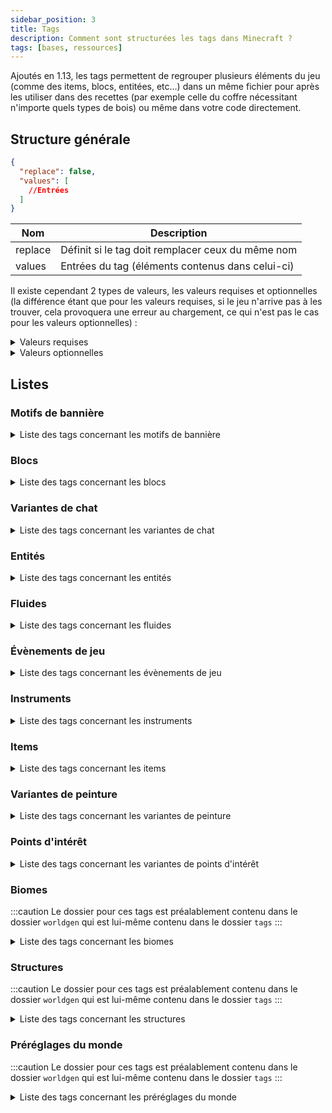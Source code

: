 ```yaml
---
sidebar_position: 3
title: Tags
description: Comment sont structurées les tags dans Minecraft ?
tags: [bases, ressources]
---
```


Ajoutés en 1.13, les tags permettent de regrouper plusieurs éléments du jeu (comme des items, blocs, entitées, etc...) dans un même fichier pour après les utiliser dans des recettes (par exemple celle du coffre nécessitant n'importe quels types de bois) ou même dans votre code directement.

## Structure générale

```json
{
  "replace": false,
  "values": [
    //Entrées
  ]
}
```

| Nom     | Description                                       |
|---------|---------------------------------------------------|
| replace | Définit si le tag doit remplacer ceux du même nom |
| values  | Entrées du tag (éléments contenus dans celui-ci)  |

Il existe cependant 2 types de valeurs, les valeurs requises et optionnelles (la différence étant que pour les valeurs requises, si le jeu n'arrive pas à les trouver, cela provoquera une erreur au chargement, ce qui n'est pas le cas pour les valeurs optionnelles) :
<details>
  <summary>Valeurs requises</summary>

Celle-ci peuvent prendre 2 valeurs, soit un identifiant faisant référence à un élément du jeu, soit un identifiant faisant référence à un tag (précédé d'un `#`).

```json
"minecraft:diamond_block"
```

```json
"#minecraft:stone_bricks"
```
  
</details>

<details>
  <summary>Valeurs optionnelles</summary>

Celle-ci peuvent prendre 2 valeurs au niveau du champ `ìd`, soit un identifiant faisant référence à un élément du jeu, soit un identifiant faisant référence à un tag (précédé d'un `#`). Le champ `required` permet quant à lui de définir si l'entrée est requise ou non (dans le cas d'une entrée optionnelle il faudrat le définir sur `false`).

```json
{
  "id": "minecraft:diamond_block",
  "required": false
}
```

```json
{
  "id": "#minecraft:stone_bricks",
  "required": false
}
```

</details>

## Listes

### Motifs de bannière

<details>

<summary>Liste des tags concernant les motifs de bannière</summary>

| Identifiant            | Description |
|------------------------|-------------|
| `pattern_item/creeper` |             |
| `pattern_item/flower`  |             |
| `pattern_item/globe`   |             |
| `pattern_item/mojang`  |             |
| `pattern_item/piglin`  |             |
| `pattern_item/piglin`  |             |
| `no_item_required`     |             |

</details>

### Blocs

<details>
<summary>Liste des tags concernant les blocs</summary>

| Identifiant                                | Description                                                                                                                                                                   |
|--------------------------------------------|-------------------------------------------------------------------------------------------------------------------------------------------------------------------------------|
| `mineable/axe`                             | Liste des blocs pouvant être miné efficacement avec une hache                                                                                                                 |
| `mineable/hoe`                             | Liste des blocs pouvant être miné efficacement avec une houe                                                                                                                  |
| `mineable/pickaxe`                         | Liste des blocs pouvant être miné efficacement avec une pioche                                                                                                                |
| `mineable/shovel`                          | Liste des blocs pouvant être miné efficacement avec une pelle                                                                                                                 |
| `acacia_logs`                              | Liste des blocs qui sont des buches d'acacia                                                                                                                                  |
| `animals_spawnable_on`                     | Liste des blocs sur lesquels les animaux peuvent apparaître                                                                                                                   |
| `anvil`                                    | Liste des blocs qui sont des enclumes                                                                                                                                         |
| `axolotls_spawnable_on`                    | Liste des blocs sur lesquels les axolotls peuvent apparaître                                                                                                                  |
| `azalea_grows_on`                          | Liste des blocs sur lesquels les arbres d'azalées peuvent pousser                                                                                                             |
| `azalea_root_replaceable`                  | Liste des blocs qui peuvent être remplacé par les racines des azalées                                                                                                         |
| `bamboo_plantable_on`                      | Liste des blocs où le bambou peut être planté                                                                                                                                 |
| `banners`                                  | Liste des blocs qui sont des bannières                                                                                                                                        |
| `base_stone_nether`                        | Liste des blocs qui peuvent être remplacés par des ressources (par exemple des minerais) de la dimension du Nether                                                            |
| `base_stone_overworld`                     | Liste des blocs qui peuvent être remplacés par des ressources (par exemple des minerais) du monde normal                                                                      |
| `beacon_base_blocks`                       | Liste des blocs qui peuvent activer une balise selon une structure prédéfinie                                                                                                 |
| `beds`                                     | Liste des blocs qui sont des lits                                                                                                                                             |
| `beehives`                                 | Liste des blocs qui sont des ruches                                                                                                                                           |
| `bee_growables`                            | Liste des blocs qui réagissent au pollen des abeilles pour pousser plus rapidement                                                                                            |
| `big_dripleaf_placeable`                   | Liste des blocs qui peuvent servir de base pour les grandes foliogoutte                                                                                                       |
| `birch_logs`                               | Liste des blocs qui sont des buches de bouleau                                                                                                                                |
| `buttons`                                  | Liste des blocs qui sont des boutons                                                                                                                                          |
| `campfires`                                | Liste des blocs qui sont des feux de camp                                                                                                                                     |
| `candles`                                  | Liste des blocs qui sont des bougies                                                                                                                                          |
| `candle_cakes`                             | Liste des blocs qui sont des gâteaux avec une bougie                                                                                                                          |
| `carpets`                                  | Liste des blocs qui sont des tapis                                                                                                                                            |
| `cauldrons`                                | Liste des blocs qui sont des chaudrons                                                                                                                                        |
| `cave_vines`                               | Liste des blocs qui sont des lianes des cavernes                                                                                                                              |
| `climbable`                                | Liste des blocs qui sont escaladables                                                                                                                                         |
| `coal_ores`                                | Liste des blocs qui sont des minerais de charbon                                                                                                                              |
| `copper_ores`                              | Liste des blocs qui sont des minerais de cuivre                                                                                                                               |
| `corals`                                   | Liste des blocs qui sont des coraux (en général)                                                                                                                              |
| `coral_blocks`                             | Liste des blocs qui sont des coraux (blocs)                                                                                                                                   |
| `coral_plants`                             | Liste des blocs qui sont des coraux (plantes)                                                                                                                                 |
| `crimson_stems`                            | Liste des blocs qui sont des tiges carmins                                                                                                                                    |
| `crops`                                    | Liste des blocs qui sont des cultures                                                                                                                                         |
| `crystal_sound_blocks`                     | Liste des blocs qui émettent le son "amethyst block chime" de manière répétée pendant un court laps de temps après avoir été piétinés  ( le volume diminuant progressivement) |
| `dark_oak_logs`                            | Liste des blocs qui sont des buches de bois sombre                                                                                                                            |
| `deepslate_ore_replaceables`               | Liste des blocs pouvant être remplacés par des minerais des profondeurs                                                                                                       |
| `diamond_ores`                             | Liste des blocs qui sont des minerais de diamant                                                                                                                              |
| `dirt`                                     | Liste des blocs qui sont de la terre                                                                                                                                          |
| `doors`                                    | Liste des blocs qui sont des portes                                                                                                                                           |
| `dragon_immune`                            | Liste des blocs qui sont immunisés contre le dragon                                                                                                                           |
| `dripstone_replaceable_blocks`             | Liste des blocs pouvant être remplacés par des blocs de spéléothème                                                                                                           |
| `emerald_ores`                             | Liste des blocs qui sont des minerais d'émeraude                                                                                                                              |
| `enderman_holdable`                        | Liste des blocs pouvant être récupérés par des enderman                                                                                                                       |
| `fall_damage_resetting`                    | Liste des blocs qui réinitialisent les dégâts de chute d'un joueur                                                                                                            |
| `features_cannot_replace`                  | Liste des blocs ne peuvent pas être remplacés par des éléments générés                                                                                                        |
| `fences`                                   | Liste des blocs qui sont des barrières                                                                                                                                        |
| `fence_gates`                              | Liste des blocs qui sont des portillons                                                                                                                                       |
| `fire`                                     | Liste des blocs qui sont du feu                                                                                                                                               |
| `flowers`                                  | Liste des blocs qui sont des fleurs                                                                                                                                           |
| `flower_pots`                              | Liste des blocs qui sont des fleurs dans des pots                                                                                                                             |
| `foxes_spawnable_on`                       | Liste des blocs sur lesquels les loups peuvent apparaître                                                                                                                     |
| `geode_invalid_blocks`                     | Liste des blocs qui empêchent les géodes de se générer                                                                                                                        |
| `goats_spawnable_on`                       | Liste des blocs sur lesquels les chèvres peuvent apparaître                                                                                                                   |
| `gold_ores`                                | Liste des blocs qui sont des minerais d'or                                                                                                                                    |
| `guarded_by_piglins`                       | Liste des blocs qui rendent hostile les Piglin's quand ils sont cassés ou ouvert (pour ceux le pouvant)                                                                       |
| `hoglin_repellents`                        | Liste des blocs qui font fuir les hoglin's                                                                                                                                    |
| `ice`                                      | Liste des blocs qui sont de la glace                                                                                                                                          |
| `impermeable`                              | Liste des blocs qui ne laissent pas passer les fluides ou le miel                                                                                                             |
| `infiniburn_end`                           | Liste des blocs qui peuvent rester en feu éternellement dans la dimension de l'Ender                                                                                          |
| `infiniburn_nether`                        | Liste des blocs qui peuvent rester en feu éternellement dans la dimension du Nether                                                                                           |
| `infiniburn_overworld`                     | Liste des blocs qui peuvent rester en feu éternellement dans le monde normal                                                                                                  |
| `inside_step_sound_blocks`                 | Liste des blocs jouant le son de pas quand une entité marche à l'intérieur                                                                                                    |
| `iron_ores`                                | Liste des blocs qui sont des minerais de fer                                                                                                                                  |
| `jungle_logs`                              | Liste des blocs qui sont des buches de bois de la jungle                                                                                                                      |
| `lapis_ores`                               | Liste des blocs qui sont des minerais de lapis lazuli                                                                                                                         |
| `lava_pool_stone_cannot_replace`           | Liste des blocs qui ne peuvent pas être remplacé par la génération d'un lac de lave                                                                                           |
| `leaves`                                   | Liste des blocs qui sont des feuilles                                                                                                                                         |
| `logs`                                     | Liste des blocs qui sont des buches                                                                                                                                           |
| `logs_that_burn`                           | Liste des blocs de buche qui sont inflammables                                                                                                                                |
| `lush_ground_replaceable`                  | Liste des blocs qui seront remplacés par de la terre racineuse                                                                                                                |
| `mooshrooms_spawnable_on`                  | Liste des blocs sur lesquels les vaches champignon peuvent apparaître                                                                                                         |
| `moss_replaceable`                         | Liste des blocs qui peuvent être remplacés par des blocs de mousse lorsque de la poudre d'os a été appliquée à un bloc de mousse voisin                                       |
| `mushroom_grow_block`                      | Liste des blocs sur lesquels les champignons peuvent être placés ou se propager                                                                                               |
| `needs_diamond_tool`                       | Liste des blocs nécessitant un outil en diamant pour être récolté                                                                                                             |
| `needs_iron_tool`                          | Liste des blocs nécessitant un outil en fer pour être récolté                                                                                                                 |
| `needs_stone_tool`                         | Liste des blocs nécessitant un outil en pierre pour être récolté                                                                                                              |
| `non_flammable_wood`                       | Liste des blocs de bois qui sont inflammables                                                                                                                                 |
| `nylium`                                   | Liste des blocs qui sont des blocs de nylium                                                                                                                                  |
| `oak_logs`                                 | Liste des blocs qui sont des buches de bois de chêne                                                                                                                          |
| `occludes_vibration_signals`               | Liste des blocs qui empêchent les capteurs sculk d'entendre les vibrations si le bloc se trouve entre le capteur et la vibration                                              |
| `parrots_spawnable_on`                     | Liste des blocs sur lesquels les perroquets peuvent apparaître                                                                                                                |
| `piglin_repellents`                        | Liste des blocs qui font fuir les piglin's                                                                                                                                    |
| `planks`                                   | Liste des blocs qui sont des planches                                                                                                                                         |
| `polar_bears_spawnable_on_in_frozen_ocean` | Liste des blocs sur lesquels les ours polaires peuvent apparaître dans des biomes d'océan gelé                                                                                |
| `portals`                                  | Liste des blocs qui sont des portails                                                                                                                                         |
| `pressure_plates`                          | Liste des blocs qui sont des plaques de pression                                                                                                                              |
| `prevent_mob_spawning_inside`              | Liste des blocs empêchent les monstres d'apparaître à l'intérieur de ceux-ci                                                                                                  |
| `rabbits_spawnable_on`                     | Liste des blocs sur lesquels les lapins peuvent apparaître                                                                                                                    |
| `rails`                                    | Liste des blocs qui sont des rails                                                                                                                                            |
| `redstone_ores`                            | Liste des blocs qui sont des minerais de redstone                                                                                                                             |
| `replaceable_plants`                       | Liste des plantes qui peuvent être remplacées pendant la génération d'un élément                                                                                              |
| `sand`                                     | Liste des blocs qui sont du sable                                                                                                                                             |
| `saplings`                                 | Liste des blocs qui sont des pousses d'arbre                                                                                                                                  |
| `shulker_boxes`                            | Liste des blocs qui sont des boites de shulker                                                                                                                                |
| `signs`                                    | Liste des blocs qui sont des panneaux                                                                                                                                         |
| `slabs`                                    | Liste des blocs qui sont des dalles                                                                                                                                           |
| `small_dripleaf_placeable`                 | Liste des blocs sur lesquels il est possible de placer les petites foliogoutes                                                                                                |
| `small_flowers`                            | Liste des blocs qui sont des petites fleurs                                                                                                                                   |
| `snow`                                     | Liste des blocs qui sont de la neige                                                                                                                                          |
| `soul_fire_base_blocks`                    | Liste des blocs qui peuvent supporter le feu des âmes                                                                                                                         |
| `soul_speed_blocks`                        | Liste des blocs qui donnent un effet de vitesse si jamais un joueur se situe sur l'un d'entre eux avec des bottes ayant l'enchantement _Agilité des âmes_                     |
| `spruce_logs`                              | Liste des blocs qui sont des buches de bois de sapin                                                                                                                          |
| `stairs`                                   | Liste des blocs qui sont des escaliers                                                                                                                                        |
| `standing_signs`                           | Liste des blocs qui sont des panneaux _debouts_                                                                                                                               |
| `stone_bricks`                             | Liste des blocs qui sont des pierres taillées                                                                                                                                 |
| `stone_ore_replaceables`                   | Liste des blocs pouvant être remplacés par des minerais                                                                                                                       |
| `stone_pressure_plates`                    | Liste des blocs qui sont des plaques de pression en pierre                                                                                                                    |
| `strider_warm_blocks`                      | Liste des blocs qui ne font pas trembler un strider si jamais il se retrouve dessus                                                                                           |
| `tall_flowers`                             | Liste des blocs qui sont des fleurs hautes                                                                                                                                    |
| `terracotta`                               | Liste des blocs qui sont de la terre cuite                                                                                                                                    |
| `trapdoors`                                | Liste des blocs qui sont des trappes                                                                                                                                          |
| `underwater_bonemeals`                     | Liste des plantes aquatiques qui poussent dans le fond des océans                                                                                                             |
| `unstable_bottom_center`                   | Liste des blocs qui ne peuvent pas supporter les lanternes et les cloches sur leur face inférieure                                                                            |
| `valid_spawn`                              | Liste des blocs qui sont valides pour l'apparition d'un joueur                                                                                                                |
| `walls`                                    | Liste des blocs qui sont des murets                                                                                                                                           |
| `wall_corals`                              | Liste des blocs qui sont des coraux muraux                                                                                                                                    |
| `wall_post_override`                       | Liste des blocs qui transforment les murs en piliers, même s'ils ne sont pas solides                                                                                          |
| `wall_signs`                               | Liste des blocs qui sont des panneaux accrochés au mur                                                                                                                        |
| `warped_stems`                             | Liste des blocs qui sont des tiges biscornues                                                                                                                                 |
| `wart_blocks`                              | Liste des blocs qui sont des blocs de verrue                                                                                                                                  |
| `wither_immune`                            | Liste des blocs qui sont immunisés contre les explosions du Wither                                                                                                            |
| `wither_summon_base_blocks`                | Liste des blocs utilisables pour faire apparaître le Wither                                                                                                                   |
| `wolves_spawnable_on`                      | Liste des blocs sur lesquels les loups peuvent apparaître                                                                                                                     |
| `wooden_buttons`                           | Liste des blocs qui sont des boutons en bois                                                                                                                                  |
| `wooden_doors`                             | Liste des blocs qui sont des portes en bois                                                                                                                                   |
| `wooden_fences`                            | Liste des blocs qui sont des barrières en bois                                                                                                                                |
| `wooden_pressure_plates`                   | Liste des blocs qui sont des plaques de pression en bois                                                                                                                      |
| `wooden_slabs`                             | Liste des blocs qui sont des dalles en bois                                                                                                                                   |
| `wooden_stairs`                            | Liste des blocs qui sont des escaliers en bois                                                                                                                                |
| `wooden_trapdoors`                         | Liste des blocs qui sont des trappes en bois                                                                                                                                  |
| `wool`                                     | Liste des blocs qui sont des laines                                                                                                                                           |

</details>

### Variantes de chat

<details>

<summary>Liste des tags concernant les variantes de chat</summary>

| Identifiant        | Description |
|--------------------|-------------|
| `default_spawns`   |             |
| `full_moon_spawns` |             |

</details>

### Entités

<details>

<summary>Liste des tags concernant les entités</summary>

| Identifiant                  | Description                                                                                              |
|------------------------------|----------------------------------------------------------------------------------------------------------|
| `arrows`                     | Liste de toutes les flèches (entités)                                                                    |
| `axolotl_always_hostiles`    | Liste des entités contre lesquels les axolotls sont toujours hostiles                                    |
| `axolotl_hunt_targets`       | Liste des entités que les axolotls attaquent                                                             |
| `beehive_inhabitors`         | Liste des entités qui habitent dans une ruche                                                            |
| `freeze_hurts_extra_types`   | Liste des entités qui sont plus sensible au froid et subissent donc des points de dégâts supplémentaires |
| `freeze_immune_entity_types` | Liste des entités qui ne gèlent pas dans la poudreuse                                                    |
| `frog_food`                  | Liste des entités qui peuvent être mangées par les grenouilles                                           |
| `impact_projectiles`         | Liste des entités qui sont des projectiles                                                               |
| `powder_snow_walkable_mobs`  | Liste des entités qui peuvent marcher sur la poudreuse sans s'enfoncer dedans                            |
| `raiders`                    | Liste des entités qui composent les raids contre les villages                                            |
| `skeletons`                  | Liste de tous les types de squelette                                                                     |

</details>

### Fluides

<details>

<summary>Liste des tags concernant les fluides</summary>

| Identifiant | Description                           |
|-------------|---------------------------------------|
| `lava`      | Liste des fluides qui sont de la lave |
| `water`     | Liste des fluides qui sont de l'eau   |

</details>

### Évènements de jeu

<details>

<summary>Liste des tags concernant les évènements de jeu</summary>

| Identifiant                  | Description                                                                                       |
|------------------------------|---------------------------------------------------------------------------------------------------|
| `ignore_vibrations_sneaking` | Liste des évènements considérés comme des vibrations, qui peuvent être masqués en s'accroupissant |
| `vibrations`                 | Liste des évènements considérés comme des vibrations                                              |

</details>

### Instruments

<details>

<summary>Liste des tags concernant les instruments</summary>

| Identifiant            | Description |
|------------------------|-------------|
| `goat_horns`           |             |
| `regular_goat_horns`   |             |
| `screaming_goat_horns` |             |

</details>

### Items

<details>

<summary>Liste des tags concernant les items</summary>

| Identifiant                  | Description                                                                                      |
|------------------------------|--------------------------------------------------------------------------------------------------|
| `acacia_logs`                | Liste de toutes les types de buche en acajou                                                     |
| `anvil`                      | Liste de tous les types d'enclumes                                                               |
| `arrows`                     | Liste de tous les types de flèche                                                                |
| `axolotl_tempt_items`        | Liste des items permettant d'attirer des axolotl                                                 |
| `banners`                    | Liste de toutes les bannières avec leurs couleurs respective                                     |
| `beacon_payment_items`       | Liste des items pouvant être utilisés pour l'activation d'une balise                             |
| `beds`                       | Liste de tous les types de lits                                                                  |
| `birch_logs`                 | Liste de tous les types de troncs en bouleau                                                     |
| `boats`                      | Liste de tous les types de bateaux                                                               |
| `buttons`                    | Liste de tous les types de boutons                                                               |
| `candles`                    | Liste de tous les types de bougies                                                               |
| `carpets`                    | Liste de tous les types de tapis                                                                 |
| `cluster_max_harvestables`   | Liste des outils permettant de récolter efficacement de l'améthyste                              |
| `coals`                      | Liste de tous les types de charbon                                                               |
| `coal_ores`                  | Liste des minerais de charbon                                                                    |
| `copper_ores`                | Liste des minerais de cuivre                                                                     |
| `creeper_drop_music_discs`   | Liste de tous les disques pouvant être _dropés_ par un creeper quand il est tué par un squelette |
| `crimson_stems`              | Liste de tous les types de troncs carmins                                                        |
| `dark_oak_logs`              | Liste de tous les types de troncs en chêne noir                                                  |
| `diamond_ores`               | Liste des minerais de diamant                                                                    |
| `dirt`                       | Liste de tous les types de terre                                                                 |
| `doors`                      | Liste de tous les types de porte                                                                 |
| `emerald_ores`               | Liste des minerais d'émeraude                                                                    |
| `fences`                     | Liste de tous les types de barrière                                                              |
| `fishes`                     | Liste de tous les types de poissons                                                              |
| `flowers`                    | Liste de tous les types de fleurs                                                                |
| `fox_food`                   | Liste des items que le renard peut manger                                                        |
| `freeze_immune_wearables`    | Liste de tous les item pouvant être portés qui immunisent contre le froid                        |
| `gold_ores`                  | Liste des minerais d'or                                                                          |
| `ignored_by_piglin_babies`   | Liste des items ignorés par les bébés piglins                                                    |
| `iron_ores`                  | Liste des minerais de fer                                                                        |
| `jungle_logs`                | Liste de tous les types de troncs en acajou                                                      |
| `lapis_ores`                 | Liste des minerais de lapis lazuli                                                               |
| `leaves`                     | Liste de tous les types de feuilles                                                              |
| `lectern_books`              | Liste de tous les types de livres pouvant être posés sur un pupitre de lecture                   |
| `logs`                       | Liste de tous les types de troncs (avec ou sans écorse, etc...)                                  |
| `logs_that_burn`             | Liste des tous les types de troncs combustibles                                                  |
| `music_discs`                | Liste de tous les disques de musique                                                             |
| `non_flammable_wood`         | Liste des tous les types de bois non combustibles                                                |
| `oak_logs`                   | Liste de tous les types de troncs en chêne                                                       |
| `occludes_vibration_signals` | Liste des items absorbant les vibrations qui le traverse                                         |
| `piglin_food`                | Liste des items que mangent les piglins                                                          |
| `piglin_loved`               | Liste des items que les Piglins accepte pour faire un échange                                    |
| `piglin_repellents`          | Liste des items qui repoussent les piglins                                                       |
| `planks`                     | Liste de tous les types de planches                                                              |
| `rails`                      | Liste de tous les types de rails                                                                 |
| `redstone_ores`              | Liste des minerais de redstone                                                                   |
| `sand`                       | Liste de tous les types de sables                                                                |
| `saplings`                   | Liste de tous les types de pousses d'arbre                                                       |
| `signs`                      | Liste de tous les types de panneaux                                                              |
| `slabs`                      | Liste de tous les types de dalles                                                                |
| `small_flowers`              | Liste de tous les types de _petites_ fleurs                                                      |
| `soul_fire_base_blocks`      | Liste des items produisant du feu bleu                                                           |
| `spruce_logs`                | Liste de tous les types de troncs en sapin                                                       |
| `stairs`                     | Liste de tous les types d'escaliers                                                              |
| `stone_bricks`               | Liste de tous les types de pierres taillées                                                      |
| `stone_crafting_materials`   | Liste des items permettant de crafter les objets à base de pierre                                |
| `stone_tool_materials`       | Liste des items permettant de crafter les outils et armes en roche                               |
| `tall_flowers`               | Liste de tous les types de fleurs haute                                                          |
| `terracotta`                 | Liste de tous les types de terres cuites                                                         |
| `trapdoors`                  | Liste de tous les types de trappes                                                               |
| `walls`                      | Liste de tous les types de murets                                                                |
| `warped_stems`               | Liste de tous les types de troncs biscornus                                                      |
| `wooden_buttons`             | Liste de tous les types de boutons en bois                                                       |
| `wooden_doors`               | Liste de tous les types de portes en bois                                                        |
| `wooden_fences`              | Liste de tous les types de barrières en bois                                                     |
| `wooden_pressure_plates`     | Liste de tous les types de plaques de pression en bois                                           |
| `wooden_slabs`               | Liste de tous les types de dalles en bois                                                        |
| `wooden_stairs`              | Liste de tous les types d'escaliers en bois                                                      |
| `wooden_trapdoors`           | Liste de tous les types de trappes en bois                                                       |
| `wool`                       | Liste de toutes les laines avec leurs couleurs respective                                        |

</details>

### Variantes de peinture

<details>

<summary>Liste des tags concernant les variantes de peinture</summary>

| Identifiant           | Description |
|-----------------------|-------------|
| `placeable`           |             |

</details>

### Points d'intérêt

<details>

<summary>Liste des tags concernant les variantes de points d'intérêt</summary>

| Identifiant           | Description                                              |
|-----------------------|----------------------------------------------------------|
| `acquirable_job_site` | Liste des points d'intérêt recherchés par les villageois |
| `bee_home`            | Liste des points d'intérêt ciblés par les abeilles       |
| `village`             | Liste des points qui font partie d'un village            |

</details>

### Biomes

:::caution
Le dossier pour ces tags est préalablement contenu dans le dossier `worldgen` qui est lui-même contenu dans le dossier `tags`
:::

<details>

<summary>Liste des tags concernant les biomes</summary>

| Identifiant                            | Description                                                            |
|----------------------------------------|------------------------------------------------------------------------|
| `has_structure\bastion_remnant`        | Liste des biomes pouvant contenir des ruines de bastion                |
| `has_structure\buried_treasure`        | Liste des biomes pouvant contenir des trésors enfouis                  |
| `has_structure\desert_pyramid`         | Liste des biomes pouvant contenir des pyramides                        |
| `has_structure\end_city`               | Liste des biomes pouvant contenir des villes de l'End                  |
| `has_structure\igloo`                  | Liste des biomes pouvant contenir des igloos                           |
| `has_structure\jungle_temple`          | Liste des biomes pouvant contenir des temples de la jungle             |
| `has_structure\mineshaft`              | Liste des biomes pouvant contenir des mines abandonnées                |
| `has_structure\mineshaft_mesa`         | Liste des biomes pouvant contenir des mines abandonnées du mesa        |
| `has_structure\nether_fortress`        | Liste des biomes pouvant contenir des forteresses du Nether            |
| `has_structure\nether_fossil`          | Liste des biomes pouvant contenir des fossiles du Nether               |
| `has_structure\ocean_monument`         | Liste des biomes pouvant contenir des monuments océaniques             |
| `has_structure\ocean_ruin_cold`        | Liste des biomes pouvant contenir des ruines océaniques d'eaux froides |
| `has_structure\ocean_ruin_warm`        | Liste des biomes pouvant contenir des ruines océaniques d'eaux chaudes |
| `has_structure\pillager_outpost`       | Liste des biomes pouvant contenir des avant-postes de pillards         |
| `has_structure\ruined_portal_desert`   | Liste des biomes pouvant contenir des ruines de portail du désert      |
| `has_structure\ruined_portal_jungle`   | Liste des biomes pouvant contenir des ruines de portail de la jungle   |
| `has_structure\ruined_portal_mountain` | Liste des biomes pouvant contenir des ruines de portail des montages   |
| `has_structure\ruined_portal_nether`   | Liste des biomes pouvant contenir des ruines de portail du Nether      |
| `has_structure\ruined_portal_ocean`    | Liste des biomes pouvant contenir des ruines de portail de l'océan     |
| `has_structure\ruined_portal_standard` | Liste des biomes pouvant contenir des ruines de portail _standard_     |
| `has_structure\ruined_portal_swamp`    | Liste des biomes pouvant contenir des ruines de portail des marais     |
| `has_structure\shipwreck`              | Liste des biomes pouvant contenir des épaves                           |
| `has_structure\shipwreck_beached`      | Liste des biomes pouvant contenir des bateaux échoués sur une plage    |
| `has_structure\stronghold`             | Liste des biomes pouvant contenir des bastions                         |
| `has_structure\swamp_hut`              | Liste des biomes pouvant contenir des huttes de sorcière               |
| `has_structure\village_desert`         | Liste des biomes pouvant contenir des villages du désert               |
| `has_structure\village_plains`         | Liste des biomes pouvant contenir des villages de la plaine            |
| `has_structure\village_savanna`        | Liste des biomes pouvant contenir des villages de la savane            |
| `has_structure\village_snowy`          | Liste des biomes pouvant contenir des villages enneigés                |
| `has_structure\village_taiga`          | Liste des biomes pouvant contenir des villages de la taïga             |
| `has_structure\woodland_mansion`       | Liste des biomes pouvant contenir des manoirs de la forêt              |
| `is_badlands`                          | Liste des biomes de type _badland_                                     |
| `is_beach`                             | Liste des biomes _plage_                                               |
| `is_deep_ocean`                        | Liste des biomes de type _océan profond_                               |
| `is_forest`                            | Liste des biomes de type _forêt_                                       |
| `is_hill`                              | Liste des biomes _collines_                                            |
| `is_jungle`                            | Liste des biomes de type _jungle_                                      |
| `is_mountain`                          | Liste des biomes de type _montagne_                                    |
| `is_nether`                            | Liste des biomes du Nether                                             |
| `is_ocean`                             | Liste des biomes océaniques                                            |
| `is_river`                             | Liste des différents type de _rivières_                                |
| `is_taiga`                             | Liste des biomes de type _taïga_                                       |

</details>

### Structures

:::caution
Le dossier pour ces tags est préalablement contenu dans le dossier `worldgen` qui est lui-même contenu dans le dossier `tags`
:::

<details>

<summary>Liste des tags concernant les structures</summary>

| Identifiant                 | Description                                                        |
|-----------------------------|--------------------------------------------------------------------|
| `cats_spawn_as_black`       | Liste des structure où les chats noirs peuvent apparaitre          |
| `cats_spawn_in`             | Liste des structure où les chats peuvent apparaitre                |
| `dolphin_located`           | Liste des structure pouvant être localisées par un dauphin         |
| `eye_of_ender_located`      | Liste des structures pouvant être localisées par un œil de l'Ender |
| `mineshaft`                 | Listes des structures qui sont des puits de mine abandonnée        |
| `ocean_ruin`                | Listes des structures qui sont des ruines d'océan                  |
| `on_ocean_explorer_maps`    | Liste des structures visibles sur les cartes au trésor marines     |
| `on_treasure_maps`          | Liste des structures visibles sur les cartes au trésor             |
| `on_woodland_explorer_maps` | Liste des structures visibles sur les cartes au trésor forestières |
| `ruined_portal`             | Listes des structures qui sont des portails en ruines              |
| `shipwreck`                 | Listes des structures qui sont des épaves de navire                |
| `village`                   | Listes des structures qui sont des villages                        |

</details>

### Préréglages du monde

:::caution
Le dossier pour ces tags est préalablement contenu dans le dossier `worldgen` qui est lui-même contenu dans le dossier `tags`
:::

<details>

<summary>Liste des tags concernant les préréglages du monde</summary>

| Identifiant | Description                                                                                               |
|-------------|-----------------------------------------------------------------------------------------------------------|
| `extended`  | Liste des préréglages du monde qui apparaissent uniquement lorsque vous maintenez la touche Alt enfoncée. |
| `normal`    | Liste des préréglages du monde qui apparaissent dans le menu de configuration à la création d'un monde    |

</details>